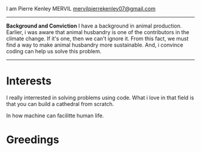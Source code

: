 I am Pierre Kenley MERVIL 
mervilpierrekenley07@gmail.com

-----------------------------------------------
 **Background and Conviction** 
 I have a background in animal production. Earlier, i was aware that animal husbandry is one of the contributors in the climate change. If it's one, then we can't ignore it. From this fact, we must find a way to make animal husbandry more sustainable. And, i convince coding can help us solve this problem.
 _______________________________________  

# Interests
I really interrested in solving problems using code. What i love in that field is that you can build a cathedral from scratch. 

In how machine can facilitte human life.


# Greedings
 
